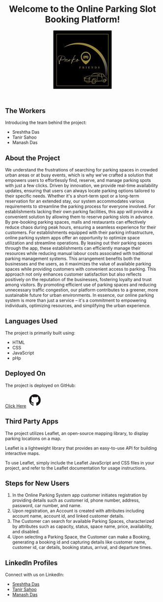 <!DOCTYPE html>
<html lang="en">
<head>
    <meta charset="UTF-8">
    <meta name="viewport" content="width=device-width, initial-scale=1.0">
    
<link rel="stylesheet" href="styles.css">
</head>
<body>
    <header>
        <h1>Welcome to the Online Parking Slot Booking Platform!</h1>
	        <img src="img/morales (1) (1).jpg" alt="Logo">
    </header>

<section>
        <h2>The Workers</h2>
        <p>Introducing the team behind the project:</p>
        <ul>
            <li>Sreshtha Das</li>
            <li>Tanir Sahoo</li>
            <li>Manash Das</li>
        </ul>
    </section>

<section>
        <h2> About the Project </h2>
        <p> We understand the frustrations of searching for parking spaces in crowded urban areas or at busy events, which is why we've crafted a solution that empowers users to effortlessly find, reserve, and manage parking spots with just a few clicks.
Driven by innovation, we provide real-time availability updates, ensuring that users can always locate parking options tailored to their specific needs. Whether it's a short-term spot  or a long-term reservation for an extended stay, our system accommodates various requirements to streamline the parking process for everyone involved.
For establishments lacking their own parking facilities, this app will provide a convenient solution by allowing them to reserve parking slots in advance. By pre-booking parking spaces, malls and restaurants can effectively reduce chaos during peak hours, ensuring a seamless experience for their customers. 
For establishments equipped with their parking infrastructure, online parking system apps offer an opportunity to optimize space utilization and streamline operations. By leasing out their parking spaces through the app, these establishments can efficiently manage their resources while reducing manual labour costs associated with traditional parking management systems. This arrangement benefits both the businesses and the users, as it maximizes the value of available parking spaces while providing customers with convenient access to parking. 
This approach not only enhances customer satisfaction but also reflects positively on the reputation of the businesses, fostering loyalty and trust among visitors.
By promoting efficient use of parking spaces and reducing unnecessary traffic congestion, our platform contributes to a greener, more sustainable future for urban environments.
In essence, our online parking system is more than just a service – it's a commitment to empowering individuals, optimizing resources, and simplifying the urban experience.
</p>
        
</section>

<section >
       <h2>Languages Used</h2>
        <p>The project is primarily built using:</p>
        <ul>
            <li>HTML</li>
            <li>CSS</li>
            <li>JavaScript</li>
	    <li>pHp</li>
        </ul>
    </section>

<section>
        <h2>Deployed On</h2>
        <p>The project is deployed on GitHub:</p>
        <a href="https://github.com/tanirsahoo/ParkoFriend">Click Here</a>
            <img src="img/github_resized_resized (1).png" alt="GitHub Logo">
       
</section>

<section>
        <h2>Third Party Apps</h2>
        <p>The project utilizes Leaflet, an open-source mapping library, to display parking locations on a map.</p>
        <p>Leaflet is a lightweight library that provides an easy-to-use API for building interactive maps.</p>
        <p>To use Leaflet, simply include the Leaflet JavaScript and CSS files in your project, and refer to the Leaflet documentation for usage instructions.</p>
    </section>

 <section>
        <h2>Steps for New Users</h2>
	 <ol>
        <li> In the Online Parking System app customer initiates registration by providing details such as customer id, phone number, address, password, car number, and name.</li>
	<li>Upon registration, an Account is created with attributes including account name, account id, and linked customer details.</li>
	 <li>The Customer can search for available Parking Spaces, characterized by attributes such as capacity, status, space name, price, availability, and disabled.</li>
	 <li>Upon selecting a Parking Space, the Customer can make a Booking, generating a booking id and capturing details like customer name, customer id, car details, booking status, arrival, and departure times. </li>
	 </ol>
    </section>
    <footer>
        <h2>LinkedIn Profiles</h2>
        <p>Connect with us on LinkedIn:</p>
        <ul>
            <li><a href="https://www.linkedin.com/in/sreshtha-das-614135228/">Sreshtha Das</a></li>
            <li><a href="https://www.linkedin.com/in/tanir-sahoo-b0220b222?utm_source=share&utm_campaign=share_via&utm_content=profile&utm_medium=android_app">Tanir Sahoo</a></li>
	    <li><a href="https://www.linkedin.com/in/manash-das-3418182a5?utm_source=share&utm_campaign=share_via&utm_content=profile&utm_medium=android_app">Manash Das</a></li>
        </ul>
    </footer>
</body>
</html>
